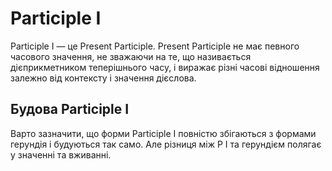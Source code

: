 # Participle I

<p><span class="p1">Participle I</span> — це Present Participle. Present Participle не має певного часового значення, не зважаючи на те, що називається дієприкметником теперішнього часу, і виражає різні часові відношення залежно від контексту і значення дієслова.</p>

## Будова Participle I

Варто зазначити, що форми Participle I повністю збігаються з формами герундія і будуються так само. Але різниця між Р І та герундієм полягає у значенні та вживанні.

